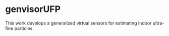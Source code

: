 # genvisorUFP
This work develops a generalized virtual sensors for estimating indoor ultra-fine particles.
